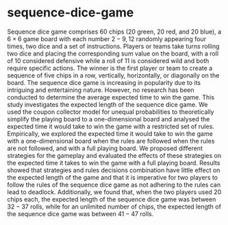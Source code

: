 # sequence-dice-game
Sequence dice game comprises 60 chips (20 green, 20 red, and 20 blue), a $6\times6$ game board with each number $2-9,12$ randomly appearing four times, two dice and a set of instructions.  Players or teams take turns rolling two dice and placing the corresponding sum value on the board, with a roll of 10 considered defensive while a roll of 11 is considered wild and both require specific actions. The winner is the first player or team to create a sequence of five chips in a row, vertically, horizontally, or diagonally on the board. The sequence dice game is increasing in popularity due to its intriguing and entertaining nature. However, no research has been conducted to determine the average expected time to win the game. This study investigates the expected length of the sequence dice game. We used the coupon collector model for unequal probabilities to theoretically simplify the playing board to a one-dimensional board and analysed the expected time it would take to win the game with a restricted set of rules. Empirically, we explored the expected time it would take to win the game with a one-dimensional board when the rules are followed when the rules are not followed, and with a full playing board. We proposed different strategies for the gameplay and evaluated the effects of these strategies on the expected time it takes to win the game with a full playing board. Results showed that strategies and rules decisions combination have little effect on the expected length of the game and that it is imperative for two players to follow the rules of the sequence dice game as not adhering to the rules can lead to deadlock. Additionally, we found that, when the two players used 20 chips each, the expected length of the sequence dice game was between $32 - 37$ rolls, while for an unlimited number of chips, the expected length of the sequence dice game was between $41 - 47$ rolls.
